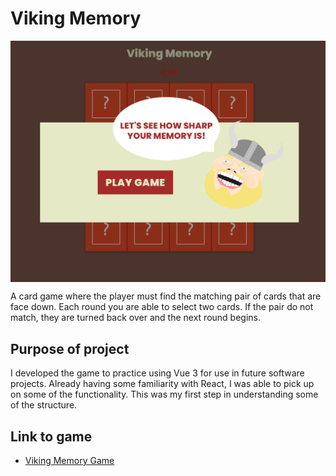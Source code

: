 # Viking Memory

<img style="display: block; margin 5px auto;" src="./public/game-screenshot.png" alt="Viking Memory game" />

A card game where the player must find the matching pair of cards that are face down. Each round you are able to select two cards. If the pair do not match, they are turned back over and the next round begins. 

## Purpose of project

I developed the game to practice using Vue 3 for use in future software projects. Already having some familiarity with React, I was able to pick up on some of the functionality. This was my first step in understanding some of the structure.  

## Link to game

- [Viking Memory Game]('#')